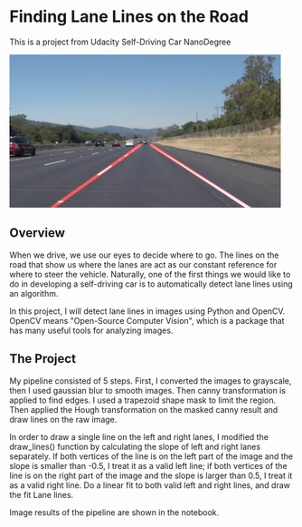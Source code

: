 # **Finding Lane Lines on the Road** 
This is a project from Udacity Self-Driving Car NanoDegree

<img src="examples/laneLines_thirdPass.jpg" width="480" alt="Combined Image" />

Overview
---

When we drive, we use our eyes to decide where to go.  The lines on the road that show us where the lanes are act as our constant reference for where to steer the vehicle.  Naturally, one of the first things we would like to do in developing a self-driving car is to automatically detect lane lines using an algorithm.

In this project, I will detect lane lines in images using Python and OpenCV.  OpenCV means "Open-Source Computer Vision", which is a package that has many useful tools for analyzing images.  

The Project
---

My pipeline consisted of 5 steps. First, I converted the images to grayscale, then I used gaussian blur to smooth images. Then canny transformation is applied to find edges. I used a trapezoid shape mask to limit the region. Then applied the Hough transformation on the masked canny result and draw lines on the raw image.  

In order to draw a single line on the left and right lanes, I modified the draw_lines() function by calculating the slope of left and right lanes separately. If both vertices of the line is on the left part of the image and the slope is smaller than -0.5, I treat it as a valid left line; if both vertices of the line is on the right part of the image and the slope is larger than 0.5, I treat it as a valid right line. Do a linear fit to both valid left and right lines, and draw the fit Lane lines.  

Image results of the pipeline are shown in the notebook.  


